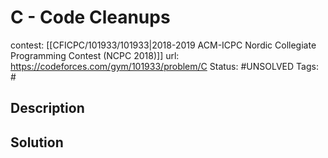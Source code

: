 # C - Code Cleanups

contest: [[CFICPC/101933/101933|2018-2019 ACM-ICPC Nordic Collegiate Programming Contest (NCPC 2018)]]
url: https://codeforces.com/gym/101933/problem/C
Status: #UNSOLVED
Tags: #

## Description

## Solution

